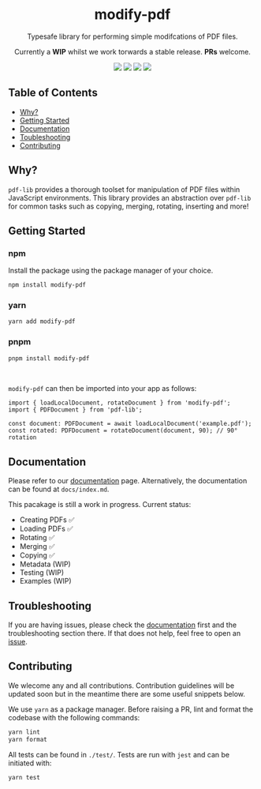 <div align="center">
    <h1>modify-pdf</h1>
    <p>Typesafe library for performing simple modifcations of PDF files.</p>
    <p>Currently a <strong>WIP</strong> whilst we work torwards a stable release. <strong>PRs</strong> welcome.</p>
     <a href='https://img.shields.io/npm/v/modify-pdf'><img src='https://img.shields.io/npm/v/modify-pdf' /></a>
    <a href='https://github.com/jrobsontull/modify-pdf/actions/workflows/build.yml'><img src='https://github.com/jrobsontull/modify-pdf/actions/workflows/build.yml/badge.svg' /></a>
   <a href='https://github.com/jrobsontull/modify-pdf/actions/workflows/test.yml'><img src='https://github.com/jrobsontull/modify-pdf/actions/workflows/test.yml/badge.svg' /></a>
   <a href='https://github.com/jrobsontull/modify-pdf/actions/workflows/coverage.yml'><img src='https://github.com/jrobsontull/modify-pdf/actions/workflows/coverage.yml/badge.svg' /></a>
</div>

## Table of Contents

- [Why?](#why)
- [Getting Started](#getting-started)
- [Documentation](#documentation)
- [Toubleshooting](#troublshooting)
- [Contributing](#contributing)

## Why?

`pdf-lib` provides a thorough toolset for manipulation of PDF files within JavaScript environments. This library provides an abstraction over `pdf-lib` for common tasks such as copying, merging, rotating, inserting and more!

## Getting Started

### npm

Install the package using the package manager of your choice.

```bash
npm install modify-pdf
```

### yarn

```bash
yarn add modify-pdf
```

### pnpm

```bash
pnpm install modify-pdf
```

<br/>

`modify-pdf` can then be imported into your app as follows:

```tsx
import { loadLocalDocument, rotateDocument } from 'modify-pdf';
import { PDFDocument } from 'pdf-lib';

const document: PDFDocument = await loadLocalDocument('example.pdf');
const rotated: PDFDocument = rotateDocument(document, 90); // 90° rotation
```

## Documentation

Please refer to our [documentation](https://jrobsontull.github.io/modify-pdf) page. Alternatively, the documentation can be found at `docs/index.md`.

This pacakage is still a work in progress. Current status:

- Creating PDFs ✅
- Loading PDFs ✅
- Rotating ✅
- Merging ✅
- Copying ✅
- Metadata (WIP)
- Testing (WIP)
- Examples (WIP)

## Troubleshooting

If you are having issues, please check the [documentation](https://jrobsontull.github.io/modify-pdf) first and the troubleshooting section there. If that does not help, feel free to open an [issue](https://github.com/jrobsontull/modify-pdf/issues).

## Contributing

We wlecome any and all contributions. Contribution guidelines will be updated soon but in the meantime there are some useful snippets below.

We use `yarn` as a package manager. Before raising a PR, lint and format the codebase with the following commands:

```bash
yarn lint
yarn format
```

All tests can be found in `./test/`. Tests are run with `jest` and can be initiated with:

```bash
yarn test
```
